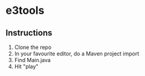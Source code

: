 # e3tools

## Instructions
1. Clone the repo
2. In your favourite editor, do a Maven project import
3. Find Main.java
4. Hit "play"
